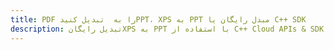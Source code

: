 ---title: PDF را به  تبدیل کنیدPPT، XPS به PPT مبدل رایگان یا C++ SDKdescription: تبدیل رایگانXPS به PPT با استفاده از C++ Cloud APIs & SDK همچنین اسناد PDF را در Cloud ایجاد، ویرایش و رندر کنید.---